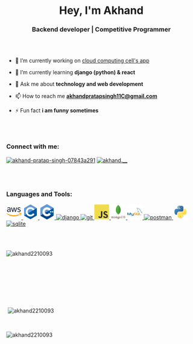 <h1 align="center">Hey, I'm Akhand</h1>
<h3 align="center">Backend developer | Competitive Programmer</h3>
<br><br>

- 🔭 I’m currently working on [cloud computing cell's app](https://github.com/akhand2210093/ccc_app)

- 🌱 I’m currently learning **django (python) & react**

- 💬 Ask me about **technology and web development**

- 📫 How to reach me **akhandpratapsingh11C@gmail.com**

- ⚡ Fun fact **i am funny sometimes**

<br><br>

<h3 align="left">Connect with me:</h3>
<p align="left">
<a href="https://linkedin.com/in/akhand-pratap-singh-07843a291" target="blank"><img align="center" src="https://raw.githubusercontent.com/rahuldkjain/github-profile-readme-generator/master/src/images/icons/Social/linked-in-alt.svg" alt="akhand-pratap-singh-07843a291" height="30" width="40" /></a>
<a href="https://instagram.com/akhand.__" target="blank"><img align="center" src="https://raw.githubusercontent.com/rahuldkjain/github-profile-readme-generator/master/src/images/icons/Social/instagram.svg" alt="akhand.__" height="30" width="40" /></a>
</p>
<br><br>

<h3 align="left">Languages and Tools:</h3>
<p align="left"> <a href="https://aws.amazon.com" target="_blank" rel="noreferrer"> <img src="https://raw.githubusercontent.com/devicons/devicon/master/icons/amazonwebservices/amazonwebservices-original-wordmark.svg" alt="aws" width="40" height="40"/> </a> <a href="https://www.cprogramming.com/" target="_blank" rel="noreferrer"> <img src="https://raw.githubusercontent.com/devicons/devicon/master/icons/c/c-original.svg" alt="c" width="40" height="40"/> </a> <a href="https://www.w3schools.com/cpp/" target="_blank" rel="noreferrer"> <img src="https://raw.githubusercontent.com/devicons/devicon/master/icons/cplusplus/cplusplus-original.svg" alt="cplusplus" width="40" height="40"/> </a> <a href="https://www.djangoproject.com/" target="_blank" rel="noreferrer"> <img src="https://cdn.worldvectorlogo.com/logos/django.svg" alt="django" width="40" height="40"/> </a> <a href="https://git-scm.com/" target="_blank" rel="noreferrer"> <img src="https://www.vectorlogo.zone/logos/git-scm/git-scm-icon.svg" alt="git" width="40" height="40"/> </a> <a href="https://developer.mozilla.org/en-US/docs/Web/JavaScript" target="_blank" rel="noreferrer"> <img src="https://raw.githubusercontent.com/devicons/devicon/master/icons/javascript/javascript-original.svg" alt="javascript" width="40" height="40"/> </a> <a href="https://www.mongodb.com/" target="_blank" rel="noreferrer"> <img src="https://raw.githubusercontent.com/devicons/devicon/master/icons/mongodb/mongodb-original-wordmark.svg" alt="mongodb" width="40" height="40"/> </a> <a href="https://www.mysql.com/" target="_blank" rel="noreferrer"> <img src="https://raw.githubusercontent.com/devicons/devicon/master/icons/mysql/mysql-original-wordmark.svg" alt="mysql" width="40" height="40"/> </a> <a href="https://postman.com" target="_blank" rel="noreferrer"> <img src="https://www.vectorlogo.zone/logos/getpostman/getpostman-icon.svg" alt="postman" width="40" height="40"/> </a> <a href="https://www.python.org" target="_blank" rel="noreferrer"> <img src="https://raw.githubusercontent.com/devicons/devicon/master/icons/python/python-original.svg" alt="python" width="40" height="40"/> </a> <a href="https://www.sqlite.org/" target="_blank" rel="noreferrer"> <img src="https://www.vectorlogo.zone/logos/sqlite/sqlite-icon.svg" alt="sqlite" width="40" height="40"/> </a> </p>

<br><br>
<p><img align="left" src="https://github-readme-stats.vercel.app/api/top-langs?username=akhand2210093&show_icons=true&locale=en&layout=compact" alt="akhand2210093" /></p>
<br><br><br><br><br><br><br><br>

<p>&nbsp;<img align="center" src="https://github-readme-stats.vercel.app/api?username=akhand2210093&show_icons=true&locale=en" alt="akhand2210093" /></p>
<br>

<p><img align="center" src="https://github-readme-streak-stats.herokuapp.com/?user=akhand2210093&" alt="akhand2210093" /></p>
